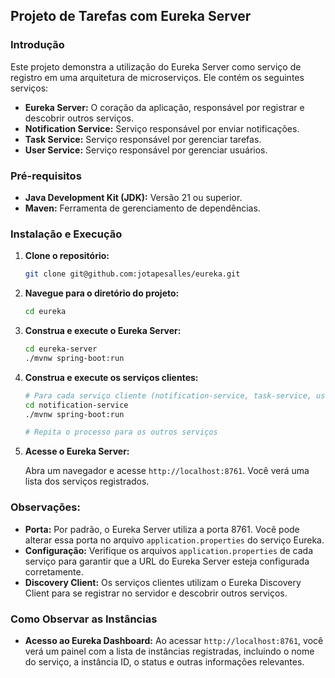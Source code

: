 ## **Projeto de Tarefas com Eureka Server**

### **Introdução**

Este projeto demonstra a utilização do Eureka Server como serviço de registro em uma arquitetura de microserviços. Ele contém os seguintes serviços:

  * **Eureka Server:** O coração da aplicação, responsável por registrar e descobrir outros serviços.
  * **Notification Service:** Serviço responsável por enviar notificações.
  * **Task Service:** Serviço responsável por gerenciar tarefas.
  * **User Service:** Serviço responsável por gerenciar usuários.

### **Pré-requisitos**

  * **Java Development Kit (JDK):** Versão 21 ou superior.
  * **Maven:** Ferramenta de gerenciamento de dependências.

### **Instalação e Execução**

1.  **Clone o repositório:**

    ```bash
    git clone git@github.com:jotapesalles/eureka.git
    ```

2.  **Navegue para o diretório do projeto:**

    ```bash
    cd eureka
    ```

3.  **Construa e execute o Eureka Server:**

    ```bash
    cd eureka-server
    ./mvnw spring-boot:run
    ```

4.  **Construa e execute os serviços clientes:**

    ```bash
    # Para cada serviço cliente (notification-service, task-service, user-service)
    cd notification-service
    ./mvnw spring-boot:run

    # Repita o processo para os outros serviços
    ```

5.  **Acesse o Eureka Server:**

    Abra um navegador e acesse `http://localhost:8761`. Você verá uma lista dos serviços registrados.

### **Observações:**

  * **Porta:** Por padrão, o Eureka Server utiliza a porta 8761. Você pode alterar essa porta no arquivo `application.properties` do serviço Eureka.
  * **Configuração:** Verifique os arquivos `application.properties` de cada serviço para garantir que a URL do Eureka Server esteja configurada corretamente.
  * **Discovery Client:** Os serviços clientes utilizam o Eureka Discovery Client para se registrar no servidor e descobrir outros serviços.

### **Como Observar as Instâncias**

  * **Acesso ao Eureka Dashboard:** Ao acessar `http://localhost:8761`, você verá um painel com a lista de instâncias registradas, incluindo o nome do serviço, a instância ID, o status e outras informações relevantes.
